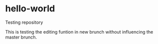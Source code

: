 # hello-world
Testing repository

This is testing the editing funtion in new brunch without influencing the master brunch.
